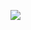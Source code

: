 <!--
### Hi there 👋

<!--
**endyd9/endyd9** is a ✨ _special_ ✨ repository because its `README.md` (this file) appears on your GitHub profile.
Here are some ideas to get you started:

- 🔭 I’m currently working on ...
- 🌱 I’m currently learning ...
- 👯 I’m looking to collaborate on ...
- 🤔 I’m looking for help with ...
- 💬 Ask me about ...
- 📫 How to reach me: ...
- 😄 Pronouns: ...
- ⚡ Fun fact: ...
-->
<!--
<h2>Total Visiter in My github</h2>
<img src="https://workers-visitors.endyd9.workers.dev/visit?page=https://github.com/endyd9/">
-->
![](https://gh-hits.nomadcoders.workers.dev/view?username=serranoarevalo&cache)

